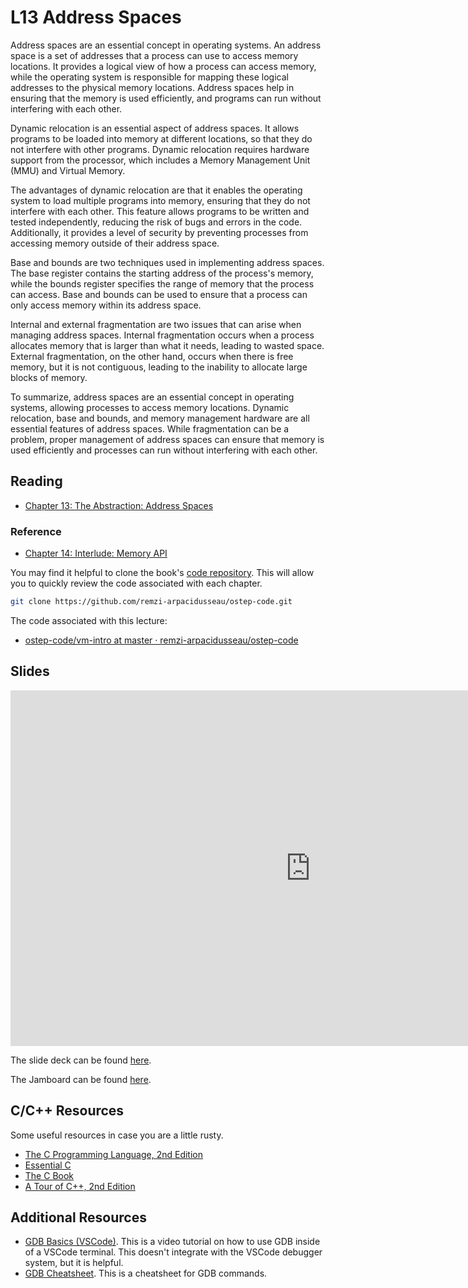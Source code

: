 # L13 Address Spaces

Address spaces are an essential concept in operating systems. An address space is a set of addresses that a process can use to access memory locations. It provides a logical view of how a process can access memory, while the operating system is responsible for mapping these logical addresses to the physical memory locations. Address spaces help in ensuring that the memory is used efficiently, and programs can run without interfering with each other.

Dynamic relocation is an essential aspect of address spaces. It allows programs to be loaded into memory at different locations, so that they do not interfere with other programs. Dynamic relocation requires hardware support from the processor, which includes a Memory Management Unit (MMU) and Virtual Memory.

The advantages of dynamic relocation are that it enables the operating system to load multiple programs into memory, ensuring that they do not interfere with each other. This feature allows programs to be written and tested independently, reducing the risk of bugs and errors in the code. Additionally, it provides a level of security by preventing processes from accessing memory outside of their address space.

Base and bounds are two techniques used in implementing address spaces. The base register contains the starting address of the process's memory, while the bounds register specifies the range of memory that the process can access. Base and bounds can be used to ensure that a process can only access memory within its address space.

Internal and external fragmentation are two issues that can arise when managing address spaces. Internal fragmentation occurs when a process allocates memory that is larger than what it needs, leading to wasted space. External fragmentation, on the other hand, occurs when there is free memory, but it is not contiguous, leading to the inability to allocate large blocks of memory.

To summarize, address spaces are an essential concept in operating systems, allowing processes to access memory locations. Dynamic relocation, base and bounds, and memory management hardware are all essential features of address spaces. While fragmentation can be a problem, proper management of address spaces can ensure that memory is used efficiently and processes can run without interfering with each other.

## Reading

- [Chapter 13: The Abstraction: Address Spaces](https://pages.cs.wisc.edu/~remzi/OSTEP/vm-intro.pdf)

### Reference

- [Chapter 14: Interlude: Memory API](https://pages.cs.wisc.edu/~remzi/OSTEP/vm-api.pdf)

You may find it helpful to clone the book's [code repository](https://github.com/remzi-arpacidusseau/ostep-code). This will allow you to quickly review the code associated with each chapter.

```bash
git clone https://github.com/remzi-arpacidusseau/ostep-code.git
```

The code associated with this lecture:

- [ostep-code/vm-intro at master · remzi-arpacidusseau/ostep-code](https://github.com/remzi-arpacidusseau/ostep-code/tree/master/vm-intro)

## Slides

<iframe src="https://docs.google.com/presentation/d/e/2PACX-1vRoobDH33I_6E_l8NVvdHmfHMQ-_bBdieZlo3zQtyNGBZ8DJ6fUE6yBLsApkONEvDiTD4Z9Rxcj2Wqo/embed?start=false&loop=false&delayms=3000" frameborder="0" width="960" height="569" allowfullscreen="true" mozallowfullscreen="true" webkitallowfullscreen="true"></iframe>

The slide deck can be found [here](https://docs.google.com/presentation/d/1DhmpWGnBfUEEbTCo4AkUCWXNpeA_qpIdUuvnSVZESbE/edit?usp=sharing).

The Jamboard can be found [here](https://jamboard.google.com/d/1WHm2G3cswRUaEZYRW2TF1Lobm7B0-YbTgvVHkGD9gOQ/edit?usp=share_link).

## C/C++ Resources

Some useful resources in case you are a little rusty.

- [The C Programming Language, 2nd Edition](pathname:///resources/the-c-programming-language.pdf)
- [Essential C](pathname:///resources/essential-c.pdf)
- [The C Book](https://publications.gbdirect.co.uk//c_book)
- [A Tour of C++, 2nd Edition](pathname:///resources/a-tour-of-c++-2nd.pdf)

## Additional Resources

- [GDB Basics (VSCode)](https://youtu.be/u6iXfpBDU3w). This is a video tutorial on how to use GDB inside of a VSCode terminal. This doesn't integrate with the VSCode debugger system, but it is helpful.
- [GDB Cheatsheet](https://darkdust.net/files/GDB%20Cheat%20Sheet.pdf). This is a cheatsheet for GDB commands.
